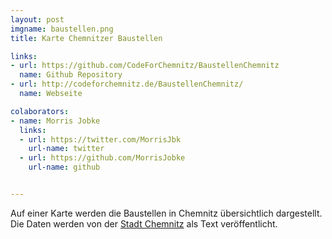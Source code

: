 ```yaml
---
layout: post
imgname: baustellen.png
title: Karte Chemnitzer Baustellen

links:
- url: https://github.com/CodeForChemnitz/BaustellenChemnitz
  name: Github Repository
- url: http://codeforchemnitz.de/BaustellenChemnitz/
  name: Webseite

colaborators:
- name: Morris Jobke
  links:
  - url: https://twitter.com/MorrisJbk
    url-name: twitter
  - url: https://github.com/MorrisJobke
    url-name: github


---
```


Auf einer Karte werden die Baustellen in Chemnitz übersichtlich dargestellt. Die Daten werden von der [Stadt Chemnitz][] als Text veröffentlicht.

[Stadt Chemnitz]: http://www.chemnitz.de/chemnitz/de/aktuelles/baustellenservice/index.itl

